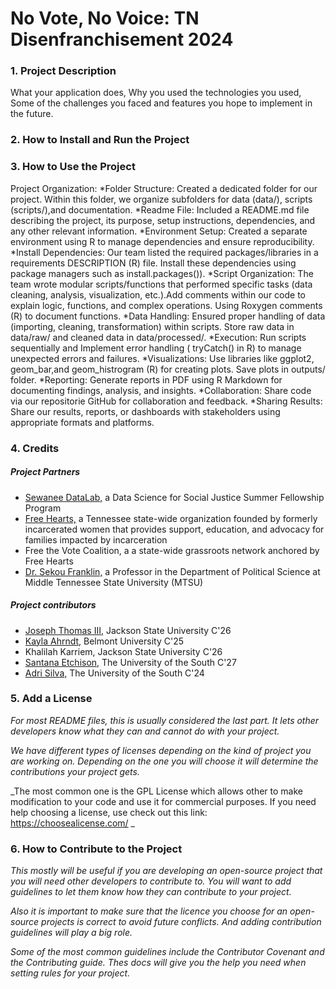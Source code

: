 # No Vote, No Voice: TN Disenfranchisement 2024

### 1. Project Description  

What your application does,
Why you used the technologies you used,
Some of the challenges you faced and features you hope to implement in the future.



### 2. How to Install and Run the Project  

### 3. How to Use the Project
Project Organization:
*Folder Structure: Created a dedicated folder for our project. Within this folder, we organize subfolders for data (data/), scripts (scripts/),and documentation. 
*Readme File: Included a README.md file describing the project, its purpose, setup instructions, dependencies, and any other relevant information.
*Environment Setup: Created a separate environment using R to manage dependencies and ensure reproducibility.
*Install Dependencies:  Our team listed the  required packages/libraries in a requirements DESCRIPTION (R) file. Install these dependencies using package managers such as install.packages()).
*Script Organization: The team wrote modular scripts/functions that performed specific tasks (data cleaning, analysis, visualization, etc.).Add comments within our code to explain logic, functions, and complex operations. Using Roxygen comments (R) to document functions.
*Data Handling: Ensured proper handling of data (importing, cleaning, transformation) within scripts. Store raw data in data/raw/ and cleaned data in data/processed/.
*Execution: Run scripts sequentially and Implement error handling ( tryCatch() in R) to manage unexpected errors and failures.
*Visualizations: Use libraries like ggplot2, geom_bar,and geom_histrogram (R) for creating plots. Save plots in outputs/ folder.
*Reporting: Generate reports in PDF using  R Markdown for documenting findings, analysis, and insights.
*Collaboration: Share code via  our repositorie GitHub for collaboration and feedback.
*Sharing Results: Share our results, reports, or dashboards with stakeholders using appropriate formats and platforms.





### 4. Credits
##### Project Partners
- [Sewanee DataLab,](https://new.sewanee.edu/sewanee-datalab/) a Data Science for Social Justice Summer Fellowship Program
- [Free Hearts,](https://freeheartsorg.com/) a Tennessee state-wide organization founded by formerly incarcerated women that provides support, education, and advocacy for families impacted by incarceration
- Free the Vote Coalition, a a state-wide grassroots network anchored by Free Hearts
- [Dr. Sekou Franklin,](https://sekoufranklin.com/) a Professor in the Department of Political Science at Middle Tennessee State University (MTSU)

##### Project contributors
- [Joseph Thomas III,](https://github.com/JosephDataN) Jackson State University C'26
- [Kayla Ahrndt,](https://github.com/kayla-ahrndt/) Belmont University C'25
- Khalilah Karriem, Jackson State University C'26
- [Santana Etchison,](https://github.com/santanaetch) The University of the South C'27
- [Adri Silva,](https://github.com/adri-elle-silva) The University of the South C'24

### 5. Add a License
_For most README files, this is usually considered the last part. It lets other developers know what they can and cannot do with your project._

_We have different types of licenses depending on the kind of project you are working on. Depending on the one you will choose it will determine the contributions your project gets._

_The most common one is the GPL License which allows other to make modification to your code and use it for commercial purposes. If you need help choosing a license, use check out this link: https://choosealicense.com/ _


### 6. How to Contribute to the Project
_This mostly will be useful if you are developing an open-source project that you will need other developers to contribute to. You will want to add guidelines to let them know how they can contribute to your project._

_Also it is important to make sure that the licence you choose for an open-source projects is correct to avoid future conflicts. And adding contribution guidelines will play a big role._

_Some of the most common guidelines include the Contributor Covenant and the Contributing guide. Thes docs will give you the help you need when setting rules for your project._
